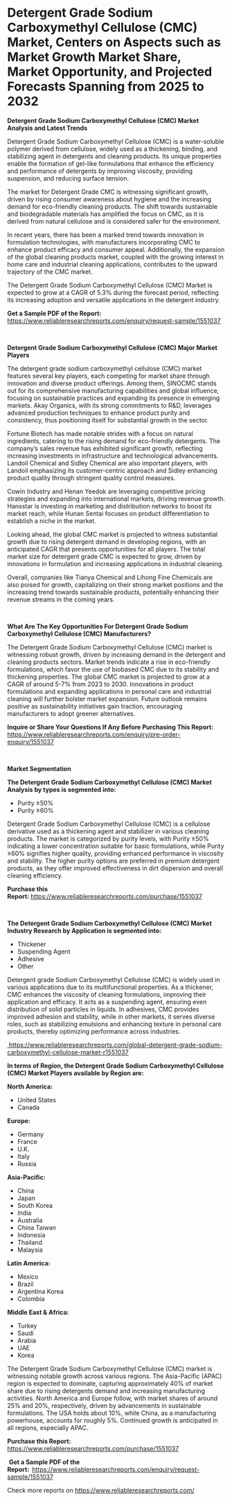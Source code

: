<p><h1>Detergent Grade Sodium Carboxymethyl Cellulose (CMC) Market, Centers on Aspects such as Market Growth Market Share, Market Opportunity, and Projected Forecasts Spanning from 2025 to 2032</h1></p><p><strong>Detergent Grade Sodium Carboxymethyl Cellulose (CMC) Market Analysis and Latest Trends</strong></p>
<p><p>Detergent Grade Sodium Carboxymethyl Cellulose (CMC) is a water-soluble polymer derived from cellulose, widely used as a thickening, binding, and stabilizing agent in detergents and cleaning products. Its unique properties enable the formation of gel-like formulations that enhance the efficiency and performance of detergents by improving viscosity, providing suspension, and reducing surface tension.</p><p>The market for Detergent Grade CMC is witnessing significant growth, driven by rising consumer awareness about hygiene and the increasing demand for eco-friendly cleaning products. The shift towards sustainable and biodegradable materials has amplified the focus on CMC, as it is derived from natural cellulose and is considered safer for the environment.</p><p>In recent years, there has been a marked trend towards innovation in formulation technologies, with manufacturers incorporating CMC to enhance product efficacy and consumer appeal. Additionally, the expansion of the global cleaning products market, coupled with the growing interest in home care and industrial cleaning applications, contributes to the upward trajectory of the CMC market.</p><p>The Detergent Grade Sodium Carboxymethyl Cellulose (CMC) Market is expected to grow at a CAGR of 5.3% during the forecast period, reflecting its increasing adoption and versatile applications in the detergent industry.</p></p>
<p><strong>Get a Sample PDF of the Report:&nbsp;</strong> <a href="https://www.reliableresearchreports.com/enquiry/request-sample/1551037?utm_campaign=2109&utm_medium=2&utm_source=Github&utm_content=ia&utm_term=01022025&utm_id=detergent-grade-sodium-carboxymethyl-cellulose-cmc">https://www.reliableresearchreports.com/enquiry/request-sample/1551037</a></p>
<p>&nbsp;</p>
<p><strong>Detergent Grade Sodium Carboxymethyl Cellulose (CMC) Major Market Players</strong></p>
<p><p>The detergent grade sodium carboxymethyl cellulose (CMC) market features several key players, each competing for market share through innovation and diverse product offerings. Among them, SINOCMC stands out for its comprehensive manufacturing capabilities and global influence, focusing on sustainable practices and expanding its presence in emerging markets. Akay Organics, with its strong commitments to R&D, leverages advanced production techniques to enhance product purity and consistency, thus positioning itself for substantial growth in the sector.</p><p>Fortune Biotech has made notable strides with a focus on natural ingredients, catering to the rising demand for eco-friendly detergents. The company’s sales revenue has exhibited significant growth, reflecting increasing investments in infrastructure and technological advancements. Landoil Chemical and Sidley Chemical are also important players, with Landoil emphasizing its customer-centric approach and Sidley enhancing product quality through stringent quality control measures.</p><p>Cowin Industry and Henan Yeedok are leveraging competitive pricing strategies and expanding into international markets, driving revenue growth. Hansstar is investing in marketing and distribution networks to boost its market reach, while Hunan Sentai focuses on product differentiation to establish a niche in the market.</p><p>Looking ahead, the global CMC market is projected to witness substantial growth due to rising detergent demand in developing regions, with an anticipated CAGR that presents opportunities for all players. The total market size for detergent grade CMC is expected to grow, driven by innovations in formulation and increasing applications in industrial cleaning.</p><p>Overall, companies like Tianya Chemical and Lihong Fine Chemicals are also poised for growth, capitalizing on their strong market positions and the increasing trend towards sustainable products, potentially enhancing their revenue streams in the coming years.</p></p>
<p>&nbsp;</p>
<p><strong>What Are The Key Opportunities For Detergent Grade Sodium Carboxymethyl Cellulose (CMC) Manufacturers?</strong></p>
<p><p>The Detergent Grade Sodium Carboxymethyl Cellulose (CMC) market is witnessing robust growth, driven by increasing demand in the detergent and cleaning products sectors. Market trends indicate a rise in eco-friendly formulations, which favor the use of biobased CMC due to its stability and thickening properties. The global CMC market is projected to grow at a CAGR of around 5-7% from 2023 to 2030. Innovations in product formulations and expanding applications in personal care and industrial cleaning will further bolster market expansion. Future outlook remains positive as sustainability initiatives gain traction, encouraging manufacturers to adopt greener alternatives.</p></p>
<p><strong>Inquire or Share Your Questions If Any Before Purchasing This Report:</strong> <a href="https://www.reliableresearchreports.com/enquiry/pre-order-enquiry/1551037?utm_campaign=2109&utm_medium=2&utm_source=Github&utm_content=ia&utm_term=01022025&utm_id=detergent-grade-sodium-carboxymethyl-cellulose-cmc">https://www.reliableresearchreports.com/enquiry/pre-order-enquiry/1551037</a></p>
<p>&nbsp;</p>
<p><strong>Market Segmentation</strong></p>
<p><strong>The Detergent Grade Sodium Carboxymethyl Cellulose (CMC) Market Analysis by types is segmented into:</strong></p>
<p><ul><li>Purity ≥50%</li><li>Purity ≥60%</li></ul></p>
<p><p>Detergent Grade Sodium Carboxymethyl Cellulose (CMC) is a cellulose derivative used as a thickening agent and stabilizer in various cleaning products. The market is categorized by purity levels, with Purity ≥50% indicating a lower concentration suitable for basic formulations, while Purity ≥60% signifies higher quality, providing enhanced performance in viscosity and stability. The higher purity options are preferred in premium detergent products, as they offer improved effectiveness in dirt dispersion and overall cleaning efficiency.</p></p>
<p><strong>Purchase this Report:&nbsp;</strong><a href="https://www.reliableresearchreports.com/purchase/1551037?utm_campaign=2109&utm_medium=2&utm_source=Github&utm_content=ia&utm_term=01022025&utm_id=detergent-grade-sodium-carboxymethyl-cellulose-cmc">https://www.reliableresearchreports.com/purchase/1551037</a></p>
<p>&nbsp;</p>
<p><strong>The Detergent Grade Sodium Carboxymethyl Cellulose (CMC) Market Industry Research by Application is segmented into:</strong></p>
<p><ul><li>Thickener</li><li>Suspending Agent</li><li>Adhesive</li><li>Other</li></ul></p>
<p><p>Detergent grade Sodium Carboxymethyl Cellulose (CMC) is widely used in various applications due to its multifunctional properties. As a thickener, CMC enhances the viscosity of cleaning formulations, improving their application and efficacy. It acts as a suspending agent, ensuring even distribution of solid particles in liquids. In adhesives, CMC provides improved adhesion and stability, while in other markets, it serves diverse roles, such as stabilizing emulsions and enhancing texture in personal care products, thereby optimizing performance across industries.</p></p>
<p><a href="https://www.reliableresearchreports.com/global-detergent-grade-sodium-carboxymethyl-cellulose-market-r1551037?utm_campaign=2109&utm_medium=2&utm_source=Github&utm_content=ia&utm_term=01022025&utm_id=detergent-grade-sodium-carboxymethyl-cellulose-cmc">&nbsp;https://www.reliableresearchreports.com/global-detergent-grade-sodium-carboxymethyl-cellulose-market-r1551037</a></p>
<p><strong>In terms of Region, the Detergent Grade Sodium Carboxymethyl Cellulose (CMC) Market Players available by Region are:</strong></p>
<p>
    <p> <strong> North America: </strong>
        <ul>
            <li>United States</li>
            <li>Canada</li>
        </ul>
        </p> 
    <p> <strong> Europe: </strong>
        <ul>
            <li>Germany</li>
            <li>France</li>
            <li>U.K.</li>
            <li>Italy</li>
            <li>Russia</li>
        </ul>
        </p> 
    <p> <strong> Asia-Pacific: </strong>
        <ul>
            <li>China</li>
            <li>Japan</li>
            <li>South Korea</li>
            <li>India</li>
            <li>Australia</li>
            <li>China Taiwan</li>
            <li>Indonesia</li>
            <li>Thailand</li>
            <li>Malaysia</li>
        </ul>
        </p> 
    <p> <strong> Latin America: </strong>
        <ul>
            <li>Mexico</li>
            <li>Brazil</li>
            <li>Argentina Korea</li>
            <li>Colombia</li>
        </ul>
        </p> 
    <p> <strong> Middle East & Africa: </strong>
        <ul>
            <li>Turkey</li>
            <li>Saudi</li>
            <li>Arabia</li>
            <li>UAE</li>
            <li>Korea</li>
        </ul>
    </p>
    </p>
<p><p>The Detergent Grade Sodium Carboxymethyl Cellulose (CMC) market is witnessing notable growth across various regions. The Asia-Pacific (APAC) region is expected to dominate, capturing approximately 40% of market share due to rising detergents demand and increasing manufacturing activities. North America and Europe follow, with market shares of around 25% and 20%, respectively, driven by advancements in sustainable formulations. The USA holds about 10%, while China, as a manufacturing powerhouse, accounts for roughly 5%. Continued growth is anticipated in all regions, especially APAC.</p></p>
<p><strong>Purchase this Report: </strong><a href="https://www.reliableresearchreports.com/purchase/1551037?utm_campaign=2109&utm_medium=2&utm_source=Github&utm_content=ia&utm_term=01022025&utm_id=detergent-grade-sodium-carboxymethyl-cellulose-cmc">https://www.reliableresearchreports.com/purchase/1551037</a></p>
<p>&nbsp;<strong>Get a Sample PDF of the Report:&nbsp;&nbsp;</strong><a href="https://www.reliableresearchreports.com/enquiry/request-sample/1551037?utm_campaign=2109&utm_medium=2&utm_source=Github&utm_content=ia&utm_term=01022025&utm_id=detergent-grade-sodium-carboxymethyl-cellulose-cmc">https://www.reliableresearchreports.com/enquiry/request-sample/1551037</a></p>
<p><strong></strong></p>
<p>Check more reports on <a href="https://www.reliableresearchreports.com/?utm_campaign=2109&utm_medium=2&utm_source=Github&utm_content=ia&utm_term=01022025&utm_id=detergent-grade-sodium-carboxymethyl-cellulose-cmc">https://www.reliableresearchreports.com/</a></p>